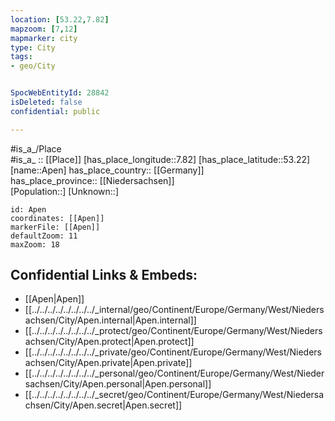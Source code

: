 ```yaml
---
location: [53.22,7.82] 
mapzoom: [7,12] 
mapmarker: city 
type: City
tags:
- geo/City


SpocWebEntityId: 28842
isDeleted: false
confidential: public

---
```

#is_a_/Place  
#is_a_ :: [[Place]] 
[has_place_longitude::7.82] 
[has_place_latitude::53.22] 
[name::Apen] 
has_place_country:: [[Germany]]  
has_place_province:: [[Niedersachsen]]  
[Population::] 
[Unknown::] 


```leaflet
id: Apen
coordinates: [[Apen]] 
markerFile: [[Apen]] 
defaultZoom: 11 
maxZoom: 18
```


## Confidential Links & Embeds: 
- [[Apen|Apen]]  
- [[../../../../../../../../_internal/geo/Continent/Europe/Germany/West/Niedersachsen/City/Apen.internal|Apen.internal]] 
- [[../../../../../../../../_protect/geo/Continent/Europe/Germany/West/Niedersachsen/City/Apen.protect|Apen.protect]] 
- [[../../../../../../../../_private/geo/Continent/Europe/Germany/West/Niedersachsen/City/Apen.private|Apen.private]] 
- [[../../../../../../../../_personal/geo/Continent/Europe/Germany/West/Niedersachsen/City/Apen.personal|Apen.personal]] 
- [[../../../../../../../../_secret/geo/Continent/Europe/Germany/West/Niedersachsen/City/Apen.secret|Apen.secret]] 
